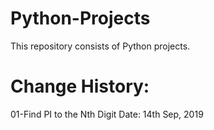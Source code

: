 # Python-Projects
This repository consists of Python projects.

# Change History:

01-Find PI to the Nth Digit
Date: 14th Sep, 2019

